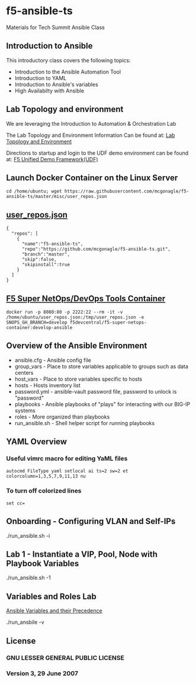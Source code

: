 # f5-ansible-ts
Materials for Tech Summit Ansible Class

## Introduction to Ansible
This introductory class covers the following topics:
  * Introduction to the Ansible Automation Tool
  * Introduction to YAML
  * Introduction to Ansible's variables
  * High Availabilty with Ansible

## Lab Topology and environment
We are leveraging the Introduction to Automation & Orchestration Lab

The Lab Topology and Environment Information Can be found at:
[Lab Topology and Environment](http://clouddocs.f5.com/training/community/programmability/html/class1/labinfo/labinfo.html)

Directions to startup and login to the UDF demo environment can be found at:
[F5 Unified Demo Framework(UDF)](http://clouddocs.f5.com/training/community/programmability/html/class1/labinfo/udf.html)

## Launch Docker Container on the Linux Server

```
cd /home/ubuntu; wget https://raw.githubusercontent.com/mcgonagle/f5-ansible-ts/master/misc/user_repos.json
```

## [user_repos.json](misc/user_repos.json)
```
{
  "repos": [
    {
      "name":"f5-ansible-ts",
      "repo":"https://github.com/mcgonagle/f5-ansible-ts.git",
      "branch":"master",
      "skip":false,
      "skipinstall":true
    }
  ]
}
```

## [F5 Super NetOps/DevOps Tools Container](https://hub.docker.com/r/f5devcentral/f5-super-netops-container/)

```
docker run -p 8080:80 -p 2222:22 --rm -it -v /home/ubuntu/user_repos.json:/tmp/user_repos.json -e SNOPS_GH_BRANCH=develop f5devcentral/f5-super-netops-container:develop-ansible
```

## Overview of the Ansible Environment

* ansible.cfg - Ansible config file
* group_vars - Place to store variables applicable to groups such as data centers
* host_vars - Place to store variables specific to hosts
* hosts - Hosts inventory list
* password.yml - ansible-vault password file, password to unlock is "password"
* playbooks - Ansible playbooks of "plays" for interacting with our BIG-IP systems
* roles - More organized than playbooks
* run_ansible.sh - Shell helper script for running playbooks


## YAML Overview 
### Useful vimrc macro for editing YaML files
```
autocmd FileType yaml setlocal ai ts=2 sw=2 et colorcolumn=1,3,5,7,9,11,13 nu
```
### To turn off colorized lines
```
set cc=
```

## Onboarding - Configuring VLAN and Self-IPs
./run_ansible.sh -i

## Lab 1  - Instantiate a VIP, Pool, Node with Playbook Variables
./run_ansible.sh -1

## Variables and Roles Lab
[Ansible Variables and their Precedence](docs/VARIABLES.md)

./run_ansbile -v
## License
### GNU LESSER GENERAL PUBLIC LICENSE 
### Version 3, 29 June 2007

